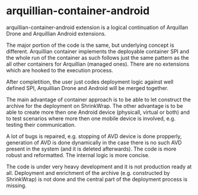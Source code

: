 arquillian-container-android
============================

arquillian-container-android extension is a logical continuation of Arquillan Drone and Arquillian Android extensions.

The major portion of the code is the same, but underlying concept is different. Arquillian container implements the 
deployable container SPI and the whole run of the container as such follows just the same pattern as the all other 
containers for Arquillian (managed ones). There are no extensions which are hooked to the execution process.

After completition, the user just codes deployment logic against well defined SPI, Arquillian Drone and Android will be 
merged together.

The main advantage of container approach is to be able to let construct the archive for the deployment on ShrinkWrap. 
The other advantage is to be able to create more then one Android device (physicall, virtual or both) and to test 
scenarios where more then one mobile device is involved, e.g. testing their communication. 

A lot of bugs is repaired, e.g. stopping of AVD device is done propperly, generation of AVD is done dynamically in 
the case there is no such AVD present in the system (and it is deleted afterwards). The code is more robust and reformatted. 
The internal logic is more concise.

The code is under very heavy development and it is not production ready at all. Deployment and enrichment of the archive 
(e.g. constructed by ShrinkWrap) is not done and the central part of the deployment process is missing. 
